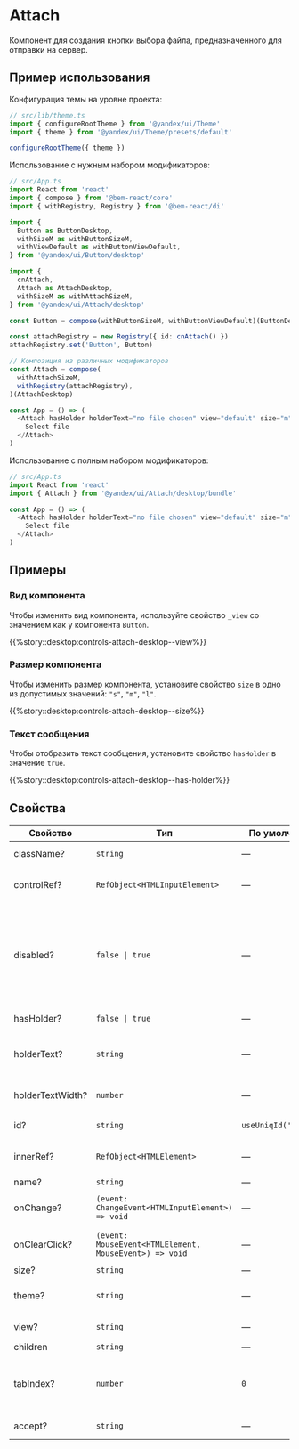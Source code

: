 # Attach



<!-- description:start -->
Компонент для создания кнопки выбора файла, предназначенного для отправки на сервер.
<!-- description:end -->

## Пример использования

Конфигурация темы на уровне проекта:

```ts
// src/lib/theme.ts
import { configureRootTheme } from '@yandex/ui/Theme'
import { theme } from '@yandex/ui/Theme/presets/default'

configureRootTheme({ theme })
```

Использование с нужным набором модификаторов:

```ts
// src/App.ts
import React from 'react'
import { compose } from '@bem-react/core'
import { withRegistry, Registry } from '@bem-react/di'

import {
  Button as ButtonDesktop,
  withSizeM as withButtonSizeM,
  withViewDefault as withButtonViewDefault,
} from '@yandex/ui/Button/desktop'

import {
  cnAttach,
  Attach as AttachDesktop,
  withSizeM as withAttachSizeM,
} from '@yandex/ui/Attach/desktop'

const Button = compose(withButtonSizeM, withButtonViewDefault)(ButtonDesktop)

const attachRegistry = new Registry({ id: cnAttach() })
attachRegistry.set('Button', Button)

// Композиция из различных модификаторов
const Attach = compose(
  withAttachSizeM,
  withRegistry(attachRegistry),
)(AttachDesktop)

const App = () => (
  <Attach hasHolder holderText="no file chosen" view="default" size="m">
    Select file
  </Attach>
)
```

Использование с полным набором модификаторов:

```ts
// src/App.ts
import React from 'react'
import { Attach } from '@yandex/ui/Attach/desktop/bundle'

const App = () => (
  <Attach hasHolder holderText="no file chosen" view="default" size="m">
    Select file
  </Attach>
)
```

## Примеры

### Вид компонента

Чтобы изменить вид компонента, используйте свойство `_view` со значением как у компонента `Button`.

{{%story::desktop:controls-attach-desktop--view%}}

### Размер компонента

Чтобы изменить размер компонента, установите свойство `size` в одно из допустимых значений: `"s"`, `"m"`, `"l"`.

{{%story::desktop:controls-attach-desktop--size%}}

### Текст сообщения

Чтобы отобразить текст сообщения, установите свойство `hasHolder` в значение `true`.

{{%story::desktop:controls-attach-desktop--has-holder%}}

## Свойства

<!-- props:start -->
| Свойство         | Тип                                                    | По умолчанию         | Описание                                                                                                                |
| ---------------- | ------------------------------------------------------ | -------------------- | ----------------------------------------------------------------------------------------------------------------------- |
| className?       | `string`                                               | —                    | Дополнительный className                                                                                                |
| controlRef?      | `RefObject<HTMLInputElement>`                          | —                    | Ссылка на DOM-элемент нативного контрола                                                                                |
| disabled?        | `false \| true`                                        | —                    | Неактивное состояние компонента: состояние, при котором компонент отображается, но недоступен для действий пользователя |
| hasHolder?       | `false \| true`                                        | —                    | Наличие элемента `Holder`                                                                                               |
| holderText?      | `string`                                               | —                    | Текст внутри элемента `Holder`, когда файл не выбран                                                                    |
| holderTextWidth? | `number`                                               | —                    | Ширина текста внутри элемента `Holder`                                                                                  |
| id?              | `string`                                               | `useUniqId('xuniq')` | Уникальный id компонента                                                                                                |
| innerRef?        | `RefObject<HTMLElement>`                               | —                    | Ссылка на корневой DOM-элемент компонента                                                                               |
| name?            | `string`                                               | —                    | Имя компонента                                                                                                          |
| onChange?        | `(event: ChangeEvent<HTMLInputElement>) => void`       | —                    | Обработчик, вызываемый при смене файла                                                                                  |
| onClearClick?    | `(event: MouseEvent<HTMLElement, MouseEvent>) => void` | —                    | Обработчик, вызываемый при очистке файла                                                                                |
| size?            | `string`                                               | —                    | Размер компонента                                                                                                       |
| theme?           | `string`                                               | —                    | Стилевое оформление компонента                                                                                          |
| view?            | `string`                                               | —                    | Внешний вид компонента                                                                                                  |
| children         | `string`                                               | —                    | Содержимое кнопки                                                                                                       |
| tabIndex?        | `number`                                               | `0`                  | Последовательность перехода между кнопками при нажатии на клавишу Tab                                                   |
| accept?          | `string`                                               | —                    | Допустимые типы файлов                                                                                                  |
<!-- props:end -->
